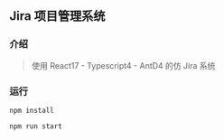 ## Jira 项目管理系统

### 介绍

> 使用 React17 - Typescript4 - AntD4 的仿 Jira 系统

### 运行

```
npm install

npm run start
```
